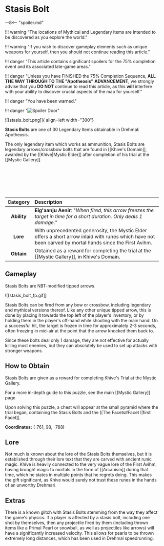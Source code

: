 # Stasis Bolt

--8<-- "spoiler.md"

!!! warning "The locations of Mythical and Legendary items are intended to be discovered as you explore the world."

!!! warning "If you wish to discover gameplay elements such as unique weapons for yourself, then you should not continue reading this article."

!!! danger "This article contains significant spoilers for the 75% completion event and its associated late-game areas."

!!! danger "Unless you have FINISHED the 75% Completion Sequence, **ALL THE WAY THROUGH TO THE "Apotheosis" ADVANCEMENT**, we strongly advise that you **DO NOT** continue to read this article, as this **will** interfere with your ability to discover crucial aspects of the map for yourself."

!!! danger "You have been warned."

!!! danger "![Spoiler Door](/assets/img/spoiler_door.png)"

![[stasis_bolt.png]]{ align=left width="300"}

**Stasis Bolts** are one of 30 Legendary Items obtainable in Drehmal: Apotheosis.

The only legendary item which works as ammunition, Stasis Bolts are legendary arrows/crossbow bolts that are found in [[Khive's Domain]], awarded by the [[Khive|Mystic Elder]] after completion of his trial at the [[Mystic Gallery]].

<br> <br> <br> <br> <br>

| Category | Description |
|:--------------------------------:|:-----------------------------------------------------------------------------------------------------------------------------------------------------------------------------|
| **Ability**                   | **Eig'aanju Aenir**: "*When fired, this arrow freezes the target in time for a short duration. Only deals 1 damage.*" |
| **Lore**                      | With unprecedented generosity, the Mystic Elder offers a short arrow inlaid with runes which have not been carved by mortal hands since the First Avihm. |
| **Obtain**                    | Obtained as a reward for completing the trial at the [[Mystic Gallery]], in Khive's Domain.  | 

## Gameplay
Stasis Bolts are NBT-modified tipped arrows.

![[stasis_bolt_fp.gif]]

Stasis Bolts can be fired from any bow or crossbow, including legendary and mythical versions thereof. Like any other unique tipped arrow, this is done by placing it towards the top left of the player's inventory, or by holding them in the player's off-hand while shooting with the main hand. On a successful hit, the target is frozen in time for approximately 2-3 seconds, often freezing in mid-air at the point that the arrow knocked them back to.

Since these bolts deal only 1 damage, they are not effective for actually killing most enemies, but they can absolutely be used to set up attacks with stronger weapons.

## How to Obtain
Stasis Bolts are given as a reward for completing Khive's Trial at the Mystic Gallery. 

For a more in-depth guide to this puzzle, see the main [[Mystic Gallery]] page.

Upon solving this puzzle, a chest will appear at the small pyramid where the trial began, containing the Stasis Bolts and the [[The Facets#Facet I|first Facet]].

**Coordinates:** (-761, 98, -788)

## Lore
Not much is known about the lore of the Stasis Bolts themselves, but it is established through their lore text that they are carved with ancient runic magic. Khive is heavily connected to the very vague lore of the First Avihm, having brought magic to mortals in the form of [[Arcanism]] during that time, which he states in multiple points that he regrets doing. This makes the gift significant, as Khive would surely not trust these runes in the hands of an unworthy Drehmari.

## Extras
There is a known glitch with Stasis Bolts stemming from the way they affect the game's physics. If a player is affected by a stasis bolt, including one shot by themselves, then any projectile fired by them (including thrown items like a Primal Pearl or snowball, as well as projectiles like arrows) will have a significantly increased velocity. This allows for pearls to be thrown extremely long distances, which has been used in Drehmal speedrunning.
